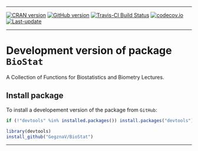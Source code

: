 
<!-- README.md is generated from README.Rmd. Please edit that file -->

------------------------------------------------------------------------

[![CRAN version](http://www.r-pkg.org/badges/version/BioStat)](http://cran.rstudio.com/web/packages/BioStat/index.html) [![GitHub version](https://img.shields.io/badge/GitHub-v0.0.6.3000-brightgreen.svg)](https://github.com/GegznaV/BioStat) [![Travis-CI Build Status](https://travis-ci.org/GegznaV/BioStat.png?branch=master)](https://travis-ci.org/GegznaV/BioStat) [![codecov.io](https://codecov.io/github/GegznaV/BioStat/coverage.svg?branch=master)](https://codecov.io/github/GegznaV/BioStat?branch=master) [![Last-update](https://img.shields.io/badge/last%20update-2017--04--22-yellowgreen.svg)](/commits/master)

------------------------------------------------------------------------

Development version of package `BioStat`
========================================

A Collection of Functions for Biostatistics and Biometry Lectures.

Install package
---------------

To install a developement version of the package from `GitHub`:

``` r
if (!"devtools" %in% installed.packages()) install.packages("devtools")

library(devtools)
install_github("GegznaV/BioStat")
```

------------------------------------------------------------------------

<p align="right">
</p>
